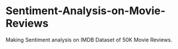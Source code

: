 # Sentiment-Analysis-on-Movie-Reviews
Making Sentiment analysis on IMDB Dataset of 50K Movie Reviews.
